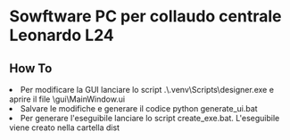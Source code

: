 <h1>Sowftware PC per collaudo centrale Leonardo L24</h1>

<h2>How To</h2>
<li>Per modificare la GUI lanciare lo script .\.venv\Scripts\designer.exe e aprire il file \gui\MainWindow.ui</li>
<li>Salvare le modifiche e generare il codice python generate_ui.bat</li>
<li>Per generare l'eseguibile lanciare lo script create_exe.bat. L'eseguibile viene creato nella cartella dist</li>
